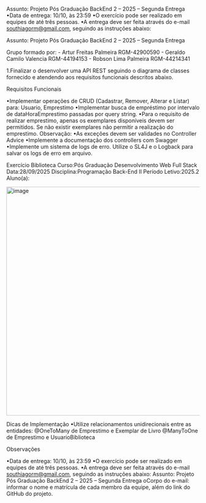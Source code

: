 Assunto: Projeto Pós Graduação BackEnd 2 – 2025 – Segunda Entrega
•Data de entrega: 10/10, às 23:59
•O exercício pode ser realizado em equipes de até três pessoas.
•A entrega deve ser feita através do e-mail southiagorm@gmail.com, seguindo as instruções abaixo:

Assunto: Projeto Pós Graduação BackEnd 2 – 2025 – Segunda Entrega

Grupo formado por: - Artur Freitas Palmeira RGM-42900590 - Geraldo Camilo Valencia RGM-44194153 - Robson Lima Palmeira RGM-44214341

1.Finalizar o desenvolver uma API REST seguindo o diagrama de classes fornecido e atendendo aos requisitos funcionais descritos abaixo.

Requisitos Funcionais

•Implementar operações de CRUD (Cadastrar, Remover, Alterar e Listar) para: Usuario, Emprestimo
•Implementar busca de empréstimo por intervalo de dataHoraEmprestimo passadas por query string.
•Para o requisito de realizar emprestimo, apenas os exemplares disponíveis devem ser permitidos. Se não existir exemplares não permitir a realização do emprestimo.
Observação:
•As exceções devem ser validades no Controller Advice
•Implemente a documentação dos controllers com Swagger
•Implemente um sistema de logs de erro. Utilize o SL4J e o Logback para salvar os logs de erro em arquivo.

Exercício Biblioteca
Curso:Pós Graduação Desenvolvimento Web Full Stack
Data:28/09/2025
Disciplina:Programação Back-End II
Período Letivo:2025.2
Aluno(a):

<img width="1051" height="596" alt="image" src="https://github.com/user-attachments/assets/15fbad3d-27bb-4966-80e3-b8ec24640d13" />

Dicas de Implementação
•Utilize relacionamentos unidirecionais entre as entidades: @OneToMany de Emprestimo e Exemplar de Livro 
@ManyToOne de Emprestimo e UsuarioBiblioteca

Observações

•Data de entrega: 10/10, às 23:59
•O exercício pode ser realizado em equipes de até três pessoas.
•A entrega deve ser feita através do e-mail southiagorm@gmail.com, seguindo as instruções abaixo:
Assunto: Projeto Pós Graduação BackEnd 2 – 2025 – Segunda Entrega
oCorpo do e-mail: informar o nome e matrícula de cada membro da equipe, além do link do GitHub do projeto.
